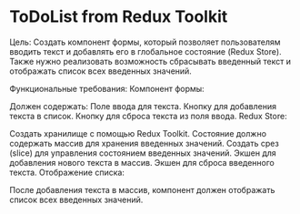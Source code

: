 # ToDoList from Redux Toolkit

Цель:
Создать компонент формы, который позволяет пользователям вводить текст и добавлять его в глобальное состояние (Redux Store). Также нужно реализовать возможность сбрасывать введенный текст и отображать список всех введенных значений.

Функциональные требования:
Компонент формы:

Должен содержать:
Поле ввода для текста.
Кнопку для добавления текста в список.
Кнопку для сброса текста из поля ввода.
Redux Store:

Создать хранилище с помощью Redux Toolkit.
Состояние должно содержать массив для хранения введенных значений.
Создать срез (slice) для управления состоянием введенных значений.
Экшен для добавления нового текста в массив.
Экшен для сброса введенного текста.
Отображение списка:

После добавления текста в массив, компонент должен отображать список всех введенных значений.
